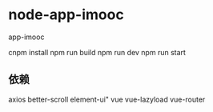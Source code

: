 # node-app-imooc
app-imooc

cnpm install
npm run build
npm run dev
npm run start

## 依赖
axios
better-scroll
element-ui"
vue
vue-lazyload
vue-router
